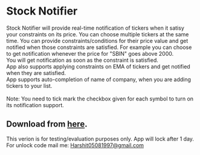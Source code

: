 # Stock Notifier
Stock Notifier will provide real-time notification of tickers when it satisy your constraints on its price. You can choose multiple tickers at the same time. You can provide constraints/conditions for their price value and get notified when those constraints are satisfied. For example you can choose to get notification whenever the price for "SBIN" goes above 2000.<br>
You will get notification as soon as the constraint is satisfied.<br>
App also supports applying constraints on EMA of tickers and get notified when they are satisfied.<br>
App supports auto-completion of name of company, when you are adding tickers to your list.<br><br>
Note: You need to tick mark the checkbox given for each symbol to turn on its notification support.
<h2>Download from <a href="https://github.com/lcukerd/Stock-Notifier-public/releases/download/2.1/Stock.Notifier.v2.1.apk">here</a>.</h2>
This verion is for testing/evaluation purposes only. App will lock after 1 day. For unlock code mail me: <a href = "mailto:harshit05081997@gmail.com">Harshit05081997@gmail.com</a>
